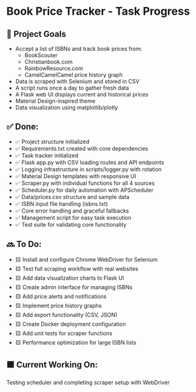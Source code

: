 # Book Price Tracker - Task Progress

## 🎯 Project Goals
- Accept a list of ISBNs and track book prices from:
  - BookScouter
  - Christianbook.com
  - RainbowResource.com
  - CamelCamelCamel price history graph
- Data is scraped with Selenium and stored in CSV
- A script runs once a day to gather fresh data
- A Flask web UI displays current and historical prices
- Material Design-inspired theme
- Data visualization using matplotlib/plotly

## ✅ Done:
- ✅ Project structure initialized
- ✅ Requirements.txt created with core dependencies
- ✅ Task tracker initialized
- ✅ Flask app.py with CSV loading routes and API endpoints
- ✅ Logging infrastructure in scripts/logger.py with rotation
- ✅ Material Design templates with responsive UI
- ✅ Scraper.py with individual functions for all 4 sources
- ✅ Scheduler.py for daily automation with APScheduler
- ✅ Data/prices.csv structure and sample data
- ✅ ISBN input file handling (isbns.txt)
- ✅ Core error handling and graceful fallbacks
- ✅ Management script for easy task execution
- ✅ Test suite for validating core functionality

## 🔜 To Do:
- 🟨 Install and configure Chrome WebDriver for Selenium
- 🟨 Test full scraping workflow with real websites
- 🟨 Add data visualization charts to Flask UI
- 🟨 Create admin interface for managing ISBNs
- 🟨 Add price alerts and notifications
- 🟨 Implement price history graphs
- 🟨 Add export functionality (CSV, JSON)
- 🟨 Create Docker deployment configuration
- 🟨 Add unit tests for scraper functions
- 🟨 Performance optimization for large ISBN lists

## 🟩 Current Working On:
Testing scheduler and completing scraper setup with WebDriver